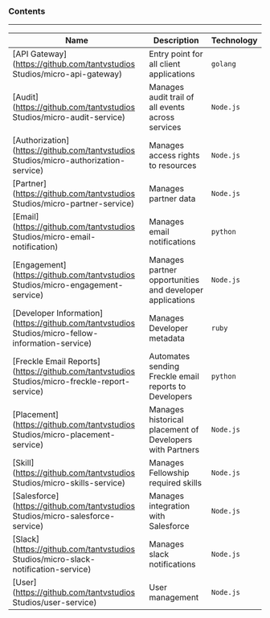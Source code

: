### Contents

---

| **Name**                                                                                          | **Description**                                          | **Technology** |
| ------------------------------------------------------------------------------------------------- | -------------------------------------------------------- | -------------- |
| [API Gateway](https://github.com/tantvstudios Studios/micro-api-gateway)                          | Entry point for all client applications                  | `golang`       |
| [Audit](https://github.com/tantvstudios Studios/micro-audit-service)                              | Manages audit trail of all events across services        | `Node.js`      |
| [Authorization](https://github.com/tantvstudios Studios/micro-authorization-service)              | Manages access rights to resources                       | `Node.js`      |
| [Partner](https://github.com/tantvstudios Studios/micro-partner-service)                          | Manages partner data                                     | `Node.js`      |
| [Email](https://github.com/tantvstudios Studios/micro-email-notification)                         | Manages email notifications                              | `python`       |
| [Engagement](https://github.com/tantvstudios Studios/micro-engagement-service)                    | Manages partner opportunities and developer applications | `Node.js`      |
| [Developer Information](https://github.com/tantvstudios Studios/micro-fellow-information-service) | Manages Developer metadata                               | `ruby`         |
| [Freckle Email Reports](https://github.com/tantvstudios Studios/micro-freckle-report-service)     | Automates sending Freckle email reports to Developers    | `python`       |
| [Placement](https://github.com/tantvstudios Studios/micro-placement-service)                      | Manages historical placement of Developers with Partners | `Node.js`      |
| [Skill](https://github.com/tantvstudios Studios/micro-skills-service)                             | Manages Fellowship required skills                       | `Node.js`      |
| [Salesforce](https://github.com/tantvstudios Studios/micro-salesforce-service)                    | Manages integration with Salesforce                      | `Node.js`      |
| [Slack](https://github.com/tantvstudios Studios/micro-slack-notification-service)                 | Manages slack notifications                              | `Node.js`      |
| [User](https://github.com/tantvstudios Studios/user-service)                                      | User management                                          | `Node.js`      |
